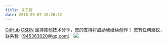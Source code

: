 ```yaml
---
title: 关于我
date: 2018-05-07 16:26:32
---
```


[GitHub](https://github.com/aloneload)
[CSDN](https://my.csdn.net/)
坚持原创技术分享，您的支持将鼓励我继续创作！
您有任何建议，联系我（[945363020@qq.com](https://mail.qq.com/)）
<span><a target="_blank" href="http://mail.qq.com/cgi-bin/qm_share?t=qm_mailme&email=GCEsLSsuKygqKFhpaTZ7d3U" style="text-decoration:none;"><img src="http://rescdn.qqmail.com/zh_CN/htmledition/images/function/qm_open/ico_mailme_22.png"/></a></span>
